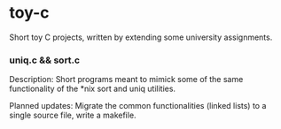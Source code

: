 # toy-c
Short toy C projects, written by extending some university assignments. 


### uniq.c && sort.c

Description: Short programs meant to mimick some of the same functionality of the \*nix sort and uniq utilities. 

Planned updates: Migrate the common functionalities (linked lists) to a single source file, write a makefile. 
